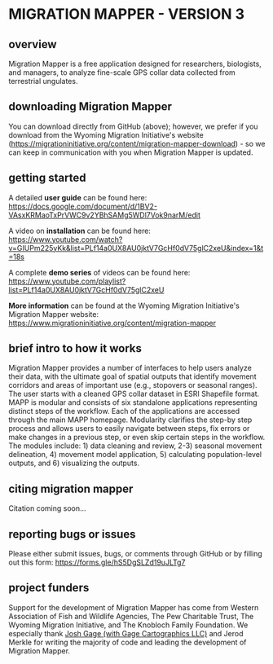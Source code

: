 # MIGRATION MAPPER - VERSION 3

## overview
Migration Mapper is a free application designed for researchers, biologists, and managers, to analyze fine-scale GPS collar data collected from terrestrial ungulates.

## downloading Migration Mapper
You can download directly from GitHub (above); however, we prefer if you download from the Wyoming Migration Initiative's website (https://migrationinitiative.org/content/migration-mapper-download) - so we can keep in communication with you when Migration Mapper is updated. 

## getting started
A detailed **user guide** can be found here: https://docs.google.com/document/d/1BV2-VAsxKRMaoTxPrVWC9v2YBhSAMg5WDl7Vok9narM/edit

A video on **installation** can be found here: https://www.youtube.com/watch?v=GIUPm225yKk&list=PLf14a0UX8AU0jktV7GcHf0dV75glC2xeU&index=1&t=18s

A complete **demo series** of videos can be found here: https://www.youtube.com/playlist?list=PLf14a0UX8AU0jktV7GcHf0dV75glC2xeU

**More information** can be found at the Wyoming Migration Initiative's Migration Mapper website: https://www.migrationinitiative.org/content/migration-mapper

## brief intro to how it works
Migration Mapper provides a number of interfaces to help users analyze their data, with the ultimate goal of spatial outputs that identify movement corridors and areas of important use (e.g., stopovers or seasonal ranges). The user starts with a cleaned GPS collar dataset in ESRI Shapefile format. MAPP is modular and consists of six standalone applications representing distinct steps of the workflow. Each of the applications are accessed through the main MAPP homepage. Modularity clarifies the step-by step process and allows users to easily navigate between steps, fix errors or make changes in a previous step, or even skip certain steps in the workflow. The modules include: 1) data cleaning and review, 2-3) seasonal movement delineation, 4) movement model application, 5) calculating population-level outputs, and 6) visualizing the outputs.

## citing migration mapper
Citation coming soon... 

## reporting bugs or issues
Please either submit issues, bugs, or comments through GitHub or by filling out this form: https://forms.gle/hS5DgSLZd19uJLTg7

## project funders
Support for the development of Migration Mapper has come from Western Association of Fish and Wildlife Agencies, The Pew Charitable Trust, The Wyoming Migration Initiative, and The Knobloch Family Foundation. We especially thank [Josh Gage (with Gage Cartographics LLC)](https://www.gagecarto.com) and Jerod Merkle for writing the majority of code and leading the development of Migration Mapper.

